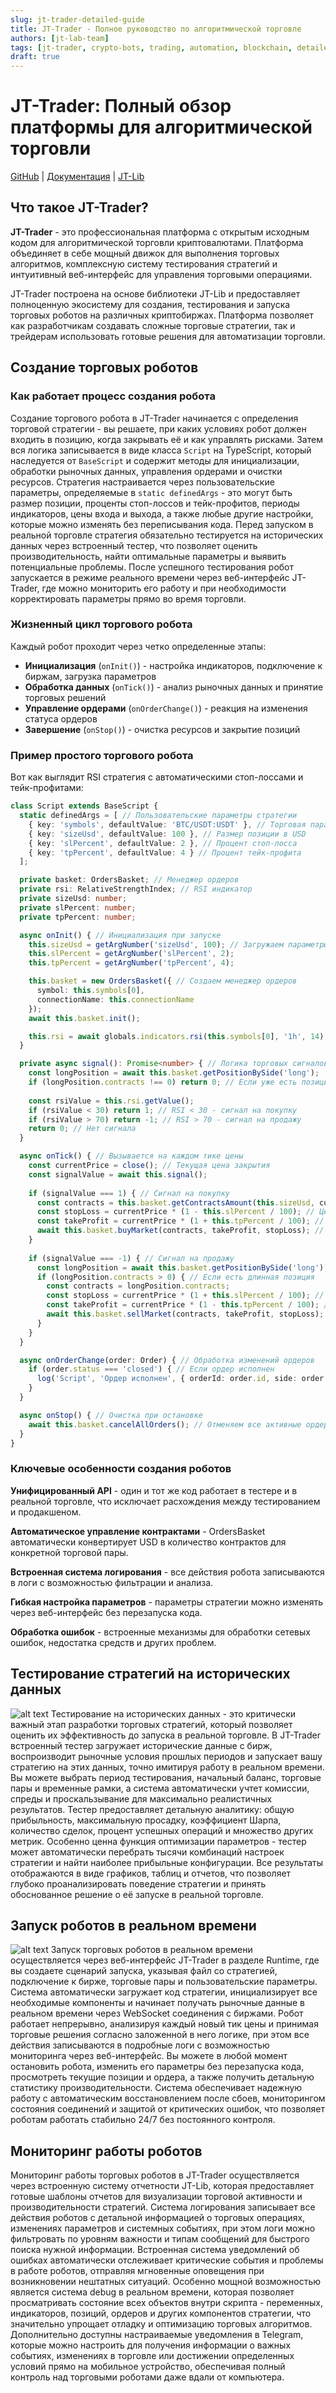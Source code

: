 ```yaml
---
slug: jt-trader-detailed-guide
title: JT-Trader - Полное руководство по алгоритмической торговле
authors: [jt-lab-team]
tags: [jt-trader, crypto-bots, trading, automation, blockchain, detailed-guide, tutorial]
draft: true
---
```


# JT-Trader: Полный обзор платформы для алгоритмической торговли

[GitHub](https://github.com/jt-lab) | [Документация](https://docs.jt-lab.com) | [JT-Lib](https://github.com/jt-lab/jt-lib)

## Что такое JT-Trader?

**JT-Trader** - это профессиональная платформа с открытым исходным кодом для алгоритмической торговли криптовалютами. Платформа объединяет в себе мощный движок для выполнения торговых алгоритмов, комплексную систему тестирования стратегий и интуитивный веб-интерфейс для управления торговыми операциями.

JT-Trader построена на основе библиотеки JT-Lib и предоставляет полноценную экосистему для создания, тестирования и запуска торговых роботов на различных криптобиржах. Платформа позволяет как разработчикам создавать сложные торговые стратегии, так и трейдерам использовать готовые решения для автоматизации торговли.

## Создание торговых роботов

### Как работает процесс создания робота

Создание торгового робота в JT-Trader начинается с определения торговой стратегии - вы решаете, при каких условиях робот должен входить в позицию, когда закрывать её и как управлять рисками. Затем вся логика записывается в виде класса `Script` на TypeScript, который наследуется от `BaseScript` и содержит методы для инициализации, обработки рыночных данных, управления ордерами и очистки ресурсов. Стратегия настраивается через пользовательские параметры, определяемые в `static definedArgs` - это могут быть размер позиции, проценты стоп-лоссов и тейк-профитов, периоды индикаторов, цены входа и выхода, а также любые другие настройки, которые можно изменять без переписывания кода. Перед запуском в реальной торговле стратегия обязательно тестируется на исторических данных через встроенный тестер, что позволяет оценить производительность, найти оптимальные параметры и выявить потенциальные проблемы. После успешного тестирования робот запускается в режиме реального времени через веб-интерфейс JT-Trader, где можно мониторить его работу и при необходимости корректировать параметры прямо во время торговли.

### Жизненный цикл торгового робота

Каждый робот проходит через четко определенные этапы:

- **Инициализация** (`onInit()`) - настройка индикаторов, подключение к биржам, загрузка параметров
- **Обработка данных** (`onTick()`) - анализ рыночных данных и принятие торговых решений
- **Управление ордерами** (`onOrderChange()`) - реакция на изменения статуса ордеров
- **Завершение** (`onStop()`) - очистка ресурсов и закрытие позиций

### Пример простого торгового робота

Вот как выглядит RSI стратегия с автоматическими стоп-лоссами и тейк-профитами:

```typescript
class Script extends BaseScript {
  static definedArgs = [ // Пользовательские параметры стратегии
    { key: 'symbols', defaultValue: 'BTC/USDT:USDT' }, // Торговая пара
    { key: 'sizeUsd', defaultValue: 100 }, // Размер позиции в USD
    { key: 'slPercent', defaultValue: 2 }, // Процент стоп-лосса
    { key: 'tpPercent', defaultValue: 4 } // Процент тейк-профита
  ];

  private basket: OrdersBasket; // Менеджер ордеров
  private rsi: RelativeStrengthIndex; // RSI индикатор
  private sizeUsd: number;
  private slPercent: number;
  private tpPercent: number;

  async onInit() { // Инициализация при запуске
    this.sizeUsd = getArgNumber('sizeUsd', 100); // Загружаем параметры
    this.slPercent = getArgNumber('slPercent', 2);
    this.tpPercent = getArgNumber('tpPercent', 4);

    this.basket = new OrdersBasket({ // Создаем менеджер ордеров
      symbol: this.symbols[0],
      connectionName: this.connectionName
    });
    await this.basket.init();

    this.rsi = await globals.indicators.rsi(this.symbols[0], '1h', 14); // Инициализируем RSI
  }

  private async signal(): Promise<number> { // Логика торговых сигналов
    const longPosition = await this.basket.getPositionBySide('long');
    if (longPosition.contracts !== 0) return 0; // Если уже есть позиция - не торгуем
    
    const rsiValue = this.rsi.getValue();
    if (rsiValue < 30) return 1; // RSI < 30 - сигнал на покупку
    if (rsiValue > 70) return -1; // RSI > 70 - сигнал на продажу
    return 0; // Нет сигнала
  }

  async onTick() { // Вызывается на каждом тике цены
    const currentPrice = close(); // Текущая цена закрытия
    const signalValue = await this.signal();
    
    if (signalValue === 1) { // Сигнал на покупку
      const contracts = this.basket.getContractsAmount(this.sizeUsd, currentPrice); // Конвертируем USD в контракты
      const stopLoss = currentPrice * (1 - this.slPercent / 100); // Цена стоп-лосса
      const takeProfit = currentPrice * (1 + this.tpPercent / 100); // Цена тейк-профита
      await this.basket.buyMarket(contracts, takeProfit, stopLoss); // Покупаем с автоматическими стопами
    }
    
    if (signalValue === -1) { // Сигнал на продажу
      const longPosition = await this.basket.getPositionBySide('long');
      if (longPosition.contracts > 0) { // Если есть длинная позиция
        const contracts = longPosition.contracts;
        const stopLoss = currentPrice * (1 + this.slPercent / 100); // Стоп-лосс для шорта
        const takeProfit = currentPrice * (1 - this.tpPercent / 100); // Тейк-профит для шорта
        await this.basket.sellMarket(contracts, takeProfit, stopLoss); // Продаем с автоматическими стопами
      }
    }
  }

  async onOrderChange(order: Order) { // Обработка изменений ордеров
    if (order.status === 'closed') { // Если ордер исполнен
      log('Script', 'Ордер исполнен', { orderId: order.id, side: order.side }, true); // Логируем событие
    }
  }

  async onStop() { // Очистка при остановке
    await this.basket.cancelAllOrders(); // Отменяем все активные ордера
  }
}
```

### Ключевые особенности создания роботов

**Унифицированный API** - один и тот же код работает в тестере и в реальной торговле, что исключает расхождения между тестированием и продакшеном.

**Автоматическое управление контрактами** - OrdersBasket автоматически конвертирует USD в количество контрактов для конкретной торговой пары.

**Встроенная система логирования** - все действия робота записываются в логи с возможностью фильтрации и анализа.

**Гибкая настройка параметров** - параметры стратегии можно изменять через веб-интерфейс без перезапуска кода.

**Обработка ошибок** - встроенные механизмы для обработки сетевых ошибок, недостатка средств и других проблем.

## Тестирование стратегий на исторических данных

![alt text](tester-full-report.png)
Тестирование на исторических данных - это критически важный этап разработки торговых стратегий, который позволяет оценить их эффективность до запуска в реальной торговле. В JT-Trader встроенный тестер загружает исторические данные с бирж, воспроизводит рыночные условия прошлых периодов и запускает вашу стратегию на этих данных, точно имитируя работу в реальном времени. Вы можете выбрать период тестирования, начальный баланс, торговые пары и временные рамки, а система автоматически учтет комиссии, спреды и проскальзывание для максимально реалистичных результатов. Тестер предоставляет детальную аналитику: общую прибыльность, максимальную просадку, коэффициент Шарпа, количество сделок, процент успешных операций и множество других метрик. Особенно ценна функция оптимизации параметров - тестер может автоматически перебрать тысячи комбинаций настроек стратегии и найти наиболее прибыльные конфигурации. Все результаты отображаются в виде графиков, таблиц и отчетов, что позволяет глубоко проанализировать поведение стратегии и принять обоснованное решение о её запуске в реальной торговле.

## Запуск роботов в реальном времени
![alt text](create-runtime.png)
Запуск торговых роботов в реальном времени осуществляется через веб-интерфейс JT-Trader в разделе Runtime, где вы создаете сценарий запуска, указывая файл со стратегией, подключение к бирже, торговые пары и пользовательские параметры. Система автоматически загружает код стратегии, инициализирует все необходимые компоненты и начинает получать рыночные данные в реальном времени через WebSocket соединения с биржами. Робот работает непрерывно, анализируя каждый новый тик цены и принимая торговые решения согласно заложенной в него логике, при этом все действия записываются в подробные логи с возможностью мониторинга через веб-интерфейс. Вы можете в любой момент остановить робота, изменить его параметры без перезапуска кода, просмотреть текущие позиции и ордера, а также получить детальную статистику производительности. Система обеспечивает надежную работу с автоматическим восстановлением после сбоев, мониторингом состояния соединений и защитой от критических ошибок, что позволяет роботам работать стабильно 24/7 без постоянного контроля.

## Мониторинг работы роботов


Мониторинг работы торговых роботов в JT-Trader осуществляется через встроенную систему отчетности JT-Lib, которая предоставляет готовые шаблоны отчетов для визуализации торговой активности и производительности стратегий. Система логирования записывает все действия роботов с детальной информацией о торговых операциях, изменениях параметров и системных событиях, при этом логи можно фильтровать по уровням важности и типам сообщений для быстрого поиска нужной информации. Встроенная система уведомлений об ошибках автоматически отслеживает критические события и проблемы в работе роботов, отправляя мгновенные оповещения при возникновении нештатных ситуаций. Особенно мощной возможностью является система debug в реальном времени, которая позволяет просматривать состояние всех объектов внутри скрипта - переменных, индикаторов, позиций, ордеров и других компонентов стратегии, что значительно упрощает отладку и оптимизацию торговых алгоритмов. Дополнительно доступны настраиваемые уведомления в Telegram, которые можно настроить для получения информации о важных событиях, изменениях в торговле или достижении определенных условий прямо на мобильное устройство, обеспечивая полный контроль над торговыми роботами даже вдали от компьютера.




